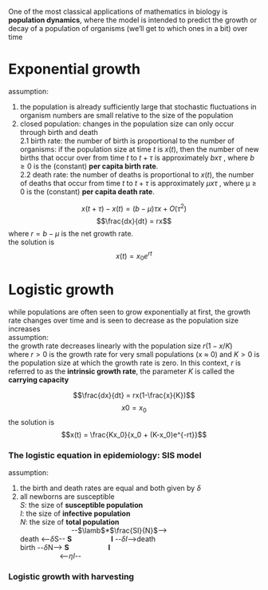 One of the most classical applications of mathematics in biology is **population dynamics**, where the
model is intended to predict the growth or decay of a population of organisms (we’ll get to which
ones in a bit) over time  

# Exponential growth
assumption:  
1. the population is already sufficiently large that stochastic fluctuations in organism numbers are small relative to the size of the population
2. closed population: changes in the population size can only occur through birth and death  
2.1 birth rate: the number of birth is proportional to the number of organisms: if the population size at time $t$ is $x(t)$, then the number of new births that occur over from time $t$ to $t + τ$ is approximately $bxτ$ , where $b ≥ 0$ is the (constant) **per capita birth rate**.   
2.2 death rate: the number of deaths is proportional to $x(t)$, the number of deaths that occur from time $t$ to $t + τ$ is approximately $µxτ$ , where µ ≥ 0 is the (constant) **per capita death rate**.   

$$x(t + τ) − x(t) = (b − µ)τx + O(τ^2)$$
$$\frac{dx}{dt} = rx$$
where $r = b-\mu$ is the net growth rate.  
the solution is   
$$x(t) =x_0e^{rt}$$
  

# Logistic growth
while populations are often seen to grow exponentially at first, the growth rate changes over time and is seen to decrease as the population size increases  
assumption:  
the growth rate decreases linearly with the population size $r(1 − x/K)$  
where $r > 0$ is the growth rate for very small populations (x ≈ 0) and $K > 0$ is the population size at which the growth rate is zero. 
In this context, $r$ is referred to as the **intrinsic growth rate**, the parameter $K$ is called the **carrying capacity**

$$\frac{dx}{dt} = rx(1-\frac{x}{K})$$
$$x{0} = x_0$$
the solution is   
$$x(t) = \frac{Kx_0}{x_0 + (K-x_0)e^{-rt}}$$

### The logistic equation in epidemiology: SIS model
assumption:  
1. the birth and death rates are equal and both given by $\delta$  
2. all newborns are susceptible  
$S$: the size of **susceptible population**  
$I$: the size of **infective population**  
$N$: the size of **total population**  
$~~~~~~~~~~~~~~~~~~~~~~~~~~$--$\lamb$*$\frac{SI}{N}$-->  
death <--$\delta$S--    **S**$~~~~~~~~~~~~~~~~~~~~$**I**    --$\delta I$-->death  
birth --$\delta$N-->    **S**$~~~~~~~~~~~~~~~~~~~~$**I**  
$~~~~~~~~~~~~~~~~~~~~$<--$\eta I$--  

### Logistic growth with harvesting

